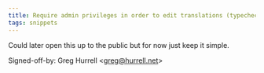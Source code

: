 ```yaml
---
title: Require admin privileges in order to edit translations (typechecked.net, 7fbf92c)
tags: snippets
---
```


Could later open this up to the public but for now just keep it simple.

Signed-off-by: Greg Hurrell &lt;greg@hurrell.net&gt;
